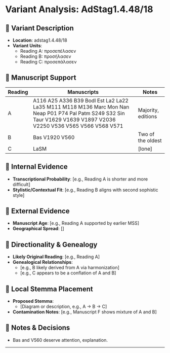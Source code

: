 # Variant Analysis: AdStag1.4.48/18

## 📌 Variant Description
- **Location**: adstag1.4.48/18
- **Variant Units**: 
  - Reading A: προσεπέλασεν
  - Reading B: προσήλασεν
  - Reading C: προσεπάλασεν

## 🧬 Manuscript Support
| Reading | Manuscripts | Notes |
|--------|-------------|-------|
| A      | A116 A25 A336 B39 Bodl Est La2 La22 La35 M111 M118 M136 Marc Mon Nan Neap P01 P74 Pal Patm S249 S32 Sin Taur V1629 V1639 V1897 V2036 V2250 V536 V565 V566 V568 V571 | Majority, editions |
| B      | Bas V1920 V560 | Two of the oldest |
| C      | LaSM | [lone] |

## 🧠 Internal Evidence
- **Transcriptional Probability**: [e.g., Reading A is shorter and more difficult]
- **Stylistic/Contextual Fit**: [e.g., Reading B aligns with second sophistic style]

## 🧭 External Evidence
- **Manuscript Age**: [e.g., Reading A supported by earlier MSS]
- **Geographical Spread**: []

## 🔄 Directionality & Genealogy
- **Likely Original Reading**: [e.g., Reading A]
- **Genealogical Relationships**:
  - [e.g., B likely derived from A via harmonization]
  - [e.g., C appears to be a conflation of A and B]

## 🌿 Local Stemma Placement
- **Proposed Stemma**:
  - [Diagram or description, e.g., A → B → C]
- **Contamination Notes**: [e.g., Manuscript F shows mixture of A and B]

## 📝 Notes & Decisions
- Bas and V560 deserve attention, explanation.

---